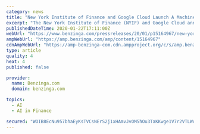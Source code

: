 ```yaml
---
category: news
title: "New York Institute of Finance and Google Cloud Launch A Machine Learning for Trading Specialization on Coursera"
excerpt: "The New York Institute of Finance (NYIF) and Google Cloud announced a new Machine Learning for Trading Specialization available exclusively on the Coursera platform. The Specialization helps ..."
publishedDateTime: 2020-01-22T17:11:00Z
webUrl: "https://www.benzinga.com/pressreleases/20/01/p15164967/new-york-institute-of-finance-and-google-cloud-launch-a-machine-learning-for-trading-specializatio"
ampWebUrl: "https://amp.benzinga.com/amp/content/15164967"
cdnAmpWebUrl: "https://amp-benzinga-com.cdn.ampproject.org/c/s/amp.benzinga.com/amp/content/15164967"
type: article
quality: 4
heat: 4
published: false

provider:
  name: Benzinga.com
  domain: benzinga.com

topics:
  - AI
  - AI in Finance

secured: "WOIB8EcNu957bhaEyKsTVCsNErS2j1xHAmvJvOM5hOu3TaKKwge1V7r2VTLWq65UZyB97SI74EKgSdJxyUTtu8DStX+m7zH3Y+sJTnOH2ILwKpjyPTnS9OR8EpCgJlPSnXs9sFf5aif9jA0AZaeUXVM3H52FnL+siRKrv/fUWIm18JBKz/DFRJCsDejX9KamVGLXWEnPZSae1mgmWTDMpFDPn8yCtLO9gjx3b3v/zK4r9PONiNuT68VhcVuurmOKXOTx1CO8dsm85BIzuPxK8mVmU3T5d6Nlv+IF5KVLeN2ldgY17BfVLSa74FklM2rn;BzSCvQhUbUViO5+K//sN0Q=="
---
```


